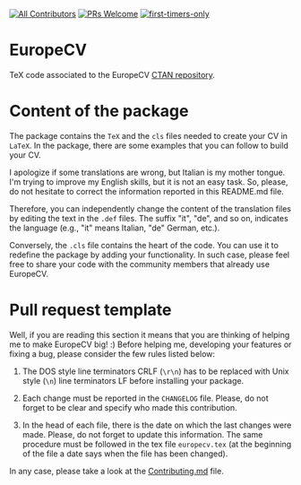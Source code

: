[![All Contributors](https://img.shields.io/badge/all_contributors-19-orange.svg?style=flat-square)](#contributors)
[![PRs Welcome](https://img.shields.io/badge/PRs-welcome-brightgreen.svg?style=flat-square)](http://makeapullrequest.com)
[![first-timers-only](https://img.shields.io/badge/first--timers--only-friendly-blue.svg?style=flat-square)](https://www.firsttimersonly.com/)

# EuropeCV
TeX code associated to the EuropeCV [CTAN repository](https://ctan.org/pkg/europecv).

# Content of the package

The package contains the ```TeX``` and the ```cls``` files needed to create your CV in ```LaTeX```. In the package, there are some examples that you can follow to build your CV.

I apologize if some translations are wrong, but Italian is my mother tongue. I'm trying to improve my English skills, but it is not an easy task. So, please, do not hesitate to correct the information reported in this README.md file. 

Therefore, you can independently change the content of the translation files by editing the text in the ```.def``` files. The suffix "it", "de", and so on, indicates the language (e.g., "it" means Italian, "de" German, etc.).

Conversely, the ```.cls``` file contains the heart of the code. You can use it to redefine the package by adding your functionality. In such case, please feel free to share your code with the community members that already use EuropeCV.

# Pull request template

Well, if you are reading this section it means that you are thinking of helping me to make EuropeCV big! :) Before helping me, developing your features or fixing a bug, please consider the few rules listed below:

1. The DOS style line terminators CRLF (```\r\n```) has to be replaced with Unix style (```\n```) line terminators LF before installing your package.

2. Each change must be reported in the ```CHANGELOG``` file. Please, do not forget to be clear and specify who made this contribution.

3. In the head of each file, there is the date on which the last changes were made. Please, do not forget to update this information. The same procedure must be followed in the tex file ```europecv.tex``` (at the beginning of the file a date says when the file has been changed).

In any case, please take a look at the [Contributing.md](https://github.com/gsilano/EuropeCV/blob/master/CONTRIBUTING.md) file.


